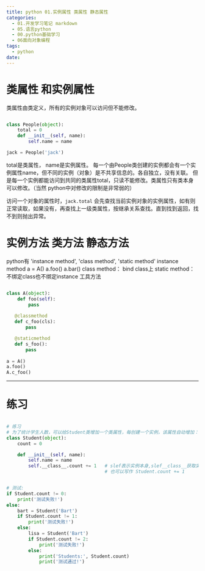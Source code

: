 ```yaml
---
title: python 01.实例属性 类属性 静态属性
categories:
  - 01.开发学习笔记 markdown
  - 05.语言python
  - 00.python基础学习
  - 06面向对象编程
tags:
  - python
date:
---
```


# 类属性 和实例属性
类属性由类定义，所有的实例对象可以访问但不能修改。


``` python

class People(object):
    total = 0
    def __init__(self, name):
        self.name = name

jack = People('jack')

```

total是类属性， name是实例属性。
每一个由People类创建的实例都会有一个实例属性name，但不同的实例（对象）是不共享信息的。各自独立，没有关联。
但是每一个实例都能访问到共同的类属性total，只读不能修改。类属性只有类本身可以修改。（当然 python中对修改的限制是非常弱的）

访问一个对象的属性时，`jack.total` 会先查找当前实例对象的实例属性，如有则正常读取，如果没有，再查找上一级类属性，按继承关系查找。直到找到返回，找不到则抛出异常。


# 实例方法 类方法 静态方法

python有 'instance method', 'class method', 'static method'
instance method a = A()      a.foo()     a.bar()
class method： bind class上
static method：不绑定class也不绑定instance 工具方法

``` python

class A(object):
    def foo(self):
        pass
        
   @classmethod
   def c_foo(cls):
       pass

   @staticmethod
   def s_foo():
       pass
       
a = A()
a.foo()
A.c_foo()

```

-------

# 练习

``` python

# 练习
# 为了统计学生人数，可以给Student类增加一个类属性，每创建一个实例，该属性自动增加：
class Student(object):
    count = 0

    def __init__(self, name):
        self.name = name
        self.__class__.count += 1   # slef表示实例本身,slef__class__获取实例本身的类即Student类
                                    # 也可以写作 Student.count += 1


# 测试:
if Student.count != 0:
    print('测试失败!')
else:
    bart = Student('Bart')
    if Student.count != 1:
        print('测试失败!')
    else:
        lisa = Student('Bart')
        if Student.count != 2:
            print('测试失败!')
        else:
            print('Students:', Student.count)
            print('测试通过!')
            
```


